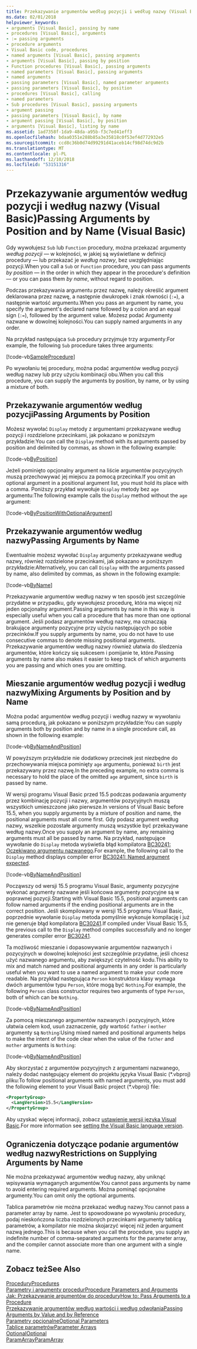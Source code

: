 ```yaml
---
title: Przekazywanie argumentów według pozycji i według nazwy (Visual Basic)
ms.date: 02/01/2018
helpviewer_keywords:
- arguments [Visual Basic], passing by name
- procedures [Visual Basic], arguments
- := passing arguments
- procedure arguments
- Visual Basic code, procedures
- named arguments [Visual Basic], passing arguments
- arguments [Visual Basic], passing by position
- Function procedures [Visual Basic], passing arguments
- named parameters [Visual Basic], passing arguments
- named arguments
- passing parameters [Visual Basic], named parameter arguments
- passing parameters [Visual Basic], by position
- procedures [Visual Basic], calling
- named parameters
- Sub procedures [Visual Basic], passing arguments
- argument passing
- passing parameters [Visual Basic], by name
- argument passing [Visual Basic], by position
- arguments [Visual Basic], listing by name
ms.assetid: 1ad7358f-1da9-48da-a95b-f3c7ed41eff3
ms.openlocfilehash: bdaa0351e288b85a3e35818c0f53ef4d772932e5
ms.sourcegitcommit: ccd8c36b0d74d99291d41aceb14cf98d74dc9d2b
ms.translationtype: MT
ms.contentlocale: pl-PL
ms.lasthandoff: 12/10/2018
ms.locfileid: "53151316"
---
```

# <a name="passing-arguments-by-position-and-by-name-visual-basic"></a><span data-ttu-id="05fec-102">Przekazywanie argumentów według pozycji i według nazwy (Visual Basic)</span><span class="sxs-lookup"><span data-stu-id="05fec-102">Passing Arguments by Position and by Name (Visual Basic)</span></span>
<span data-ttu-id="05fec-103">Gdy wywołujesz `Sub` lub `Function` procedury, można przekazać argumenty *według pozycji* — w kolejności, w jakiej są wyświetlane w definicji procedury — lub przekazać je *według nazwy*, bez uwzględniając pozycji.</span><span class="sxs-lookup"><span data-stu-id="05fec-103">When you call a `Sub` or `Function` procedure, you can pass arguments *by position* — in the order in which they appear in the procedure's definition — or you can pass them *by name*, without regard to position.</span></span>  
  
 <span data-ttu-id="05fec-104">Podczas przekazywania argumentu przez nazwę, należy określić argument deklarowana przez nazwę, a następnie dwukropek i znak równości (`:=`), a następnie wartość argumentu.</span><span class="sxs-lookup"><span data-stu-id="05fec-104">When you pass an argument by name, you specify the argument's declared name followed by a colon and an equal sign (`:=`), followed by the argument value.</span></span> <span data-ttu-id="05fec-105">Możesz podać Argumenty nazwane w dowolnej kolejności.</span><span class="sxs-lookup"><span data-stu-id="05fec-105">You can supply named arguments in any order.</span></span>  
  
 <span data-ttu-id="05fec-106">Na przykład następująca `Sub` procedury przyjmuje trzy argumenty:</span><span class="sxs-lookup"><span data-stu-id="05fec-106">For example, the following `Sub` procedure takes three arguments:</span></span>  
  
 [!code-vb[SampleProcedure](../../../../../samples/snippets/visualbasic/programming-guide/language-features/passing-named-arguments/module1.vb#1)]  
  
 <span data-ttu-id="05fec-107">Po wywołaniu tej procedury, można podać argumentów według pozycji według nazwy lub przy użyciu kombinacji obu.</span><span class="sxs-lookup"><span data-stu-id="05fec-107">When you call this procedure, you can supply the arguments by position, by name, or by using a mixture of both.</span></span>  
  
## <a name="passing-arguments-by-position"></a><span data-ttu-id="05fec-108">Przekazywanie argumentów według pozycji</span><span class="sxs-lookup"><span data-stu-id="05fec-108">Passing Arguments by Position</span></span>  
 <span data-ttu-id="05fec-109">Możesz wywołać `Display` metody z argumentami przekazywane według pozycji i rozdzielone przecinkami, jak pokazano w poniższym przykładzie:</span><span class="sxs-lookup"><span data-stu-id="05fec-109">You can call the `Display` method with its arguments passed by position and delimited by commas, as shown in the following example:</span></span>  
  
[!code-vb[ByPosition](../../../../../samples/snippets/visualbasic/programming-guide/language-features/passing-named-arguments/module1.vb#2)] 
  
 <span data-ttu-id="05fec-110">Jeżeli pominięto opcjonalny argument na liście argumentów pozycyjnych muszą przechowywać jej miejscu za pomocą przecinka.</span><span class="sxs-lookup"><span data-stu-id="05fec-110">If you omit an optional argument in a positional argument list, you must hold its place with a comma.</span></span> <span data-ttu-id="05fec-111">Poniższy przykład wywołuje `Display` metody bez `age` argumentu:</span><span class="sxs-lookup"><span data-stu-id="05fec-111">The following example calls the `Display` method without the `age` argument:</span></span>  
  
[!code-vb[ByPositionWithOptionalArgument](../../../../../samples/snippets/visualbasic/programming-guide/language-features/passing-named-arguments/module1.vb#3)] 
  
## <a name="passing-arguments-by-name"></a><span data-ttu-id="05fec-112">Przekazywanie argumentów według nazwy</span><span class="sxs-lookup"><span data-stu-id="05fec-112">Passing Arguments by Name</span></span>  
 <span data-ttu-id="05fec-113">Ewentualnie możesz wywołać `Display` argumenty przekazywane według nazwy, również rozdzielone przecinkami, jak pokazano w poniższym przykładzie:</span><span class="sxs-lookup"><span data-stu-id="05fec-113">Alternatively, you can call `Display` with the arguments passed by name, also delimited by commas, as shown in the following example:</span></span>  
  
[!code-vb[ByName](../../../../../samples/snippets/visualbasic/programming-guide/language-features/passing-named-arguments/module1.vb#4)] 

 <span data-ttu-id="05fec-114">Przekazywanie argumentów według nazwy w ten sposób jest szczególnie przydatne w przypadku, gdy wywołujesz procedurę, która ma więcej niż jeden opcjonalny argument.</span><span class="sxs-lookup"><span data-stu-id="05fec-114">Passing arguments by name in this way is especially useful when you call a procedure that has more than one optional argument.</span></span> <span data-ttu-id="05fec-115">Jeśli podasz argumentów według nazwy, ma oznaczają brakujące argumenty pozycyjne przy użyciu następujących po sobie przecinków.</span><span class="sxs-lookup"><span data-stu-id="05fec-115">If you supply arguments by name, you do not have to use consecutive commas to denote missing positional arguments.</span></span> <span data-ttu-id="05fec-116">Przekazywanie argumentów według nazwy również ułatwia do śledzenia argumentów, które kończy się sukcesem i pomijanie te, które.</span><span class="sxs-lookup"><span data-stu-id="05fec-116">Passing arguments by name also makes it easier to keep track of which arguments you are passing and which ones you are omitting.</span></span>  
  
## <a name="mixing-arguments-by-position-and-by-name"></a><span data-ttu-id="05fec-117">Mieszanie argumentów według pozycji i według nazwy</span><span class="sxs-lookup"><span data-stu-id="05fec-117">Mixing Arguments by Position and by Name</span></span>  

<span data-ttu-id="05fec-118">Można podać argumentów według pozycji i według nazwy w wywołaniu samą procedurą, jak pokazano w poniższym przykładzie:</span><span class="sxs-lookup"><span data-stu-id="05fec-118">You can supply arguments both by position and by name in a single procedure call, as shown in the following example:</span></span>  
  
[!code-vb[ByNameAndPosition](../../../../../samples/snippets/visualbasic/programming-guide/language-features/passing-named-arguments/module1.vb#5)] 
  
 <span data-ttu-id="05fec-119">W powyższym przykładzie nie dodatkowy przecinek jest niezbędne do przechowywania miejsca pominięty `age` argumentu, ponieważ `birth` jest przekazywany przez nazwę.</span><span class="sxs-lookup"><span data-stu-id="05fec-119">In the preceding example, no extra comma is necessary to hold the place of the omitted `age` argument, since `birth` is passed by name.</span></span>  
  
<span data-ttu-id="05fec-120">W wersji programu Visual Basic przed 15.5 podczas podawania argumenty przez kombinację pozycji i nazwy, argumentów pozycyjnych muszą wszystkich umieszczone jako pierwsze.</span><span class="sxs-lookup"><span data-stu-id="05fec-120">In versions of Visual Basic before 15.5, when you supply arguments by a mixture of position and name, the positional arguments must all come first.</span></span> <span data-ttu-id="05fec-121">Gdy podasz argument według nazwy, wszelkie pozostałe argumenty muszą wszystkie być przekazywane według nazwy.</span><span class="sxs-lookup"><span data-stu-id="05fec-121">Once you supply an argument by name, any remaining arguments must all be passed by name.</span></span>  <span data-ttu-id="05fec-122">Na przykład, następujące wywołanie do `Display` metoda wyświetla błąd kompilatora [BC30241: Oczekiwano argumentu nazwanego](../../../misc/bc30241.md).</span><span class="sxs-lookup"><span data-stu-id="05fec-122">For example, the following call to the `Display` method displays compiler error [BC30241: Named argument expected](../../../misc/bc30241.md).</span></span>

[!code-vb[ByNameAndPosition](../../../../../samples/snippets/visualbasic/programming-guide/language-features/passing-named-arguments/module1.vb#6)] 

<span data-ttu-id="05fec-123">Począwszy od wersji 15.5 programu Visual Basic, argumenty pozycyjne wykonać argumenty nazwane jeśli końcowa argumenty pozycyjne są w poprawnej pozycji.</span><span class="sxs-lookup"><span data-stu-id="05fec-123">Starting with Visual Basic 15.5, positional arguments can follow named arguments if the ending positional arguments are in the correct position.</span></span> <span data-ttu-id="05fec-124">Jeśli skompilowany w wersji 15.5 programu Visual Basic, poprzednie wywołanie `Display` metoda pomyślnie wykonuje kompilację i już nie generuje błąd kompilatora [BC30241](../../../misc/bc30241.md).</span><span class="sxs-lookup"><span data-stu-id="05fec-124">If compiled under Visual Basic 15.5, the previous call to the `Display` method compiles successfully and no longer generates compiler error [BC30241](../../../misc/bc30241.md).</span></span>  

<span data-ttu-id="05fec-125">Ta możliwość mieszanie i dopasowywanie argumentów nazwanych i pozycyjnych w dowolnej kolejności jest szczególnie przydatne, jeśli chcesz użyć nazwanego argumentu, aby zwiększyć czytelność kodu.</span><span class="sxs-lookup"><span data-stu-id="05fec-125">This ability to mix and match named and positional arguments in any order is particularly useful when you want to use a named argument to make your code more readable.</span></span> <span data-ttu-id="05fec-126">Na przykład następująca `Person` konstruktora klasy wymaga dwóch argumentów typu `Person`, które mogą być `Nothing`.</span><span class="sxs-lookup"><span data-stu-id="05fec-126">For example, the following `Person` class constructor requires two arguments of type `Person`, both of which can be `Nothing`.</span></span> 

[!code-vb[ByNameAndPosition](../../../../../samples/snippets/visualbasic/programming-guide/language-features/passing-named-arguments/module1.vb#7)] 

<span data-ttu-id="05fec-127">Za pomocą mieszanego argumentów nazwanych i pozycyjnych, które ułatwia celem kod, usuń zaznaczenie, gdy wartość `father` i `mother` argumenty są `Nothing`:</span><span class="sxs-lookup"><span data-stu-id="05fec-127">Using mixed named and positional arguments helps to make the intent of the code clear when the value of the `father` and `mother` arguments is `Nothing`:</span></span>

[!code-vb[ByNameAndPosition](../../../../../samples/snippets/visualbasic/programming-guide/language-features/passing-named-arguments/module1.vb#8)] 

<span data-ttu-id="05fec-128">Aby skorzystać z argumentów pozycyjnych z argumentami nazwanego, należy dodać następujący element do projektu języka Visual Basic (\*.vbproj) pliku:</span><span class="sxs-lookup"><span data-stu-id="05fec-128">To follow positional arguments with named arguments, you must add the following element to your Visual Basic project (\*.vbproj) file:</span></span>

```xml
<PropertyGroup>
  <LangVersion>15.5</LangVersion>
</PropertyGroup>
```

<span data-ttu-id="05fec-129">Aby uzyskać więcej informacji, zobacz [ustawienie wersji języka Visual Basic](../../../language-reference/configure-language-version.md).</span><span class="sxs-lookup"><span data-stu-id="05fec-129">For more information see [setting the Visual Basic language version](../../../language-reference/configure-language-version.md).</span></span>

## <a name="restrictions-on-supplying-arguments-by-name"></a><span data-ttu-id="05fec-130">Ograniczenia dotyczące podanie argumentów według nazwy</span><span class="sxs-lookup"><span data-stu-id="05fec-130">Restrictions on Supplying Arguments by Name</span></span>  

<span data-ttu-id="05fec-131">Nie można przekazywać argumentów według nazwy, aby uniknąć wpisywania wymaganych argumentów.</span><span class="sxs-lookup"><span data-stu-id="05fec-131">You cannot pass arguments by name to avoid entering required arguments.</span></span> <span data-ttu-id="05fec-132">Można pominąć opcjonalne argumenty.</span><span class="sxs-lookup"><span data-stu-id="05fec-132">You can omit only the optional arguments.</span></span>  
  
<span data-ttu-id="05fec-133">Tablica parametrów nie można przekazać według nazwy.</span><span class="sxs-lookup"><span data-stu-id="05fec-133">You cannot pass a parameter array by name.</span></span> <span data-ttu-id="05fec-134">Jest to spowodowane po wywołaniu procedury, podaj nieskończona liczba rozdzielonych przecinkami argumenty tablicą parametrów, a kompilator nie można skojarzyć więcej niż jeden argument nazwą jednego.</span><span class="sxs-lookup"><span data-stu-id="05fec-134">This is because when you call the procedure, you supply an indefinite number of comma-separated arguments for the parameter array, and the compiler cannot associate more than one argument with a single name.</span></span>  
  
## <a name="see-also"></a><span data-ttu-id="05fec-135">Zobacz też</span><span class="sxs-lookup"><span data-stu-id="05fec-135">See Also</span></span>  
 [<span data-ttu-id="05fec-136">Procedury</span><span class="sxs-lookup"><span data-stu-id="05fec-136">Procedures</span></span>](./index.md)  
 [<span data-ttu-id="05fec-137">Parametry i argumenty procedur</span><span class="sxs-lookup"><span data-stu-id="05fec-137">Procedure Parameters and Arguments</span></span>](./procedure-parameters-and-arguments.md)  
 [<span data-ttu-id="05fec-138">Jak: Przekazywanie argumentów do procedury</span><span class="sxs-lookup"><span data-stu-id="05fec-138">How to: Pass Arguments to a Procedure</span></span>](./how-to-pass-arguments-to-a-procedure.md)  
 [<span data-ttu-id="05fec-139">Przekazywanie argumentów według wartości i według odwołania</span><span class="sxs-lookup"><span data-stu-id="05fec-139">Passing Arguments by Value and by Reference</span></span>](./passing-arguments-by-value-and-by-reference.md)  
 [<span data-ttu-id="05fec-140">Parametry opcjonalne</span><span class="sxs-lookup"><span data-stu-id="05fec-140">Optional Parameters</span></span>](./optional-parameters.md)  
 [<span data-ttu-id="05fec-141">Tablice parametrów</span><span class="sxs-lookup"><span data-stu-id="05fec-141">Parameter Arrays</span></span>](./parameter-arrays.md)  
 [<span data-ttu-id="05fec-142">Optional</span><span class="sxs-lookup"><span data-stu-id="05fec-142">Optional</span></span>](../../../../visual-basic/language-reference/modifiers/optional.md)  
 [<span data-ttu-id="05fec-143">ParamArray</span><span class="sxs-lookup"><span data-stu-id="05fec-143">ParamArray</span></span>](../../../../visual-basic/language-reference/modifiers/paramarray.md)
